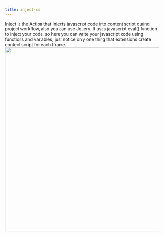 ```yaml
---
title: inject-cs
---
```

Inject is the Action that Injects javascript code into content script during project workflow, also you can use Jquery. It uses javascript eval() function to inject your code. so here you can write your javascript code using functions and variables, just notice only one thing that extensions create contect script for each Iframe.
<img src="/sites/default/files/Main_bg1_inject-cs_site.jpg" width="600px">